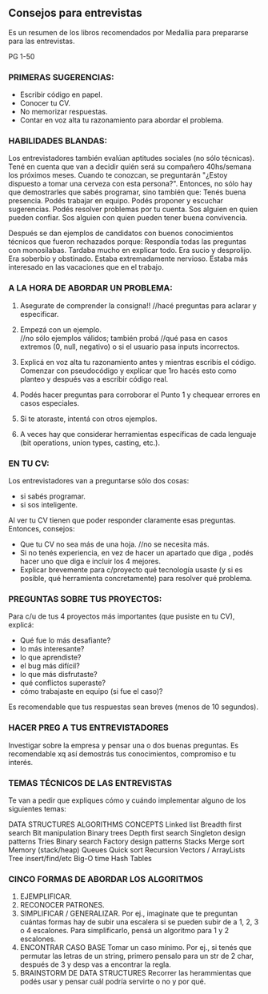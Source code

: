 ## Consejos para entrevistas ##


Es un resumen de los libros recomendados por Medallia para prepararse para las entrevistas. 


PG 1-50

### PRIMERAS SUGERENCIAS: 

- Escribir código en papel. 
- Conocer tu CV. 
- No memorizar respuestas. 
- Contar en voz alta tu razonamiento para abordar el problema. 


### HABILIDADES BLANDAS: 

  Los entrevistadores también evalúan aptitudes sociales (no sólo técnicas). 
Tené en cuenta que van a decidir quién será su compañero 40hs/semana los próximos meses. 
Cuando te conozcan, se preguntarán "¿Estoy dispuesto a tomar una cerveza con esta persona?". 
Entonces, no sólo hay que demostrarles que sabés programar, sino también que: 
	Tenés buena presencia. 
	Podés trabajar en equipo. 
	Podés proponer y escuchar sugerencias. 
	Podés resolver problemas por tu cuenta. 
	Sos alguien en quien pueden confiar. 
	Sos alguien con quien pueden tener buena convivencia. 

  Después se dan ejemplos de candidatos con buenos conocimientos técnicos que fueron rechazados porque: 
	Respondía todas las preguntas con monosílabas. 
	Tardaba mucho en explicar todo. 
	Era sucio y desprolijo. 
	Era soberbio y obstinado. 
	Estaba extremadamente nervioso. 
	Estaba más interesado en las vacaciones que en el trabajo. 


### A LA HORA DE ABORDAR UN PROBLEMA: 

1. Asegurate de comprender la consigna!!	//hacé preguntas para aclarar y especificar. 

2. Empezá con un ejemplo.  			
  //no sólo ejemplos válidos; también probá 
  //qué pasa en casos extremos (0, null, negativo) o si el usuario pasa inputs incorrectos. 

3. Explicá en voz alta tu razonamiento antes y mientras escribís el código. 
   Comenzar con pseudocódigo y explicar que 1ro hacés esto como planteo y después 
 vas a escribir código real.

4. Podés hacer preguntas para corroborar el Punto 1 y chequear errores en casos especiales. 
5. Si te atoraste, intentá con otros ejemplos. 
6. A veces hay que considerar herramientas específicas de cada lenguaje (bit operations, union types, casting, etc.). 


### EN TU CV: 

  Los entrevistadores van a preguntarse sólo dos cosas: 
  - si sabés programar. 
  - si sos inteligente. 
  
  Al ver tu CV tienen que poder responder claramente esas preguntas. Entonces, consejos:

 - Que tu CV no sea más de una hoja. 	//no se necesita más. 
 - Si no tenés experiencia, en vez de hacer un apartado que diga <experiencia>, podés hacer uno que diga <proyectos> e incluir los 4 mejores. 
 - Explicar brevemente para c/proyecto qué tecnología usaste (y si es posible, qué herramienta concretamente) para resolver qué problema. 


### PREGUNTAS SOBRE TUS PROYECTOS: 

Para c/u de tus 4 proyectos más importantes (que pusiste en tu CV), explicá: 

- Qué fue lo más desafiante? 
- lo más interesante? 
- lo que aprendiste? 
- el bug más difícil? 
- lo que más disfrutaste?
- qué conflictos superaste? 
- cómo trabajaste en equipo (si fue el caso)? 

Es recomendable que tus respuestas sean breves (menos de 10 segundos). 


### HACER PREG A TUS ENTREVISTADORES

  Investigar sobre la empresa y pensar una o dos buenas preguntas. 
  Es recomendable xq así demostrás tus conocimientos, compromiso e tu interés. 


### TEMAS TÉCNICOS DE LAS ENTREVISTAS

  Te van a pedir que expliques cómo y cuándo implementar alguno de los siguientes temas: 

DATA STRUCTURES		ALGORITHMS		CONCEPTS
Linked list		Breadth first search	Bit manipulation
Binary trees		Depth first search	Singleton design patterns
Tries 			Binary search		Factory design patterns
Stacks			Merge sort		Memory (stack/heap)
Queues 			Quick sort		Recursion
Vectors / ArrayLists 	Tree insert/find/etc	Big-O time
Hash Tables


### CINCO FORMAS DE ABORDAR LOS ALGORITMOS

1. EJEMPLIFICAR. 
2. RECONOCER PATRONES. 
3. SIMPLIFICAR / GENERALIZAR. 
   Por ej., imaginate que te preguntan cuántas formas hay de subir una escalera si se pueden 
 subir de a 1, 2, 3 o 4 escalones. Para simplificarlo, pensá un algoritmo para 1 y 2 escalones. 
4. ENCONTRAR CASO BASE
   Tomar un caso mínimo. Por ej., si tenés que permutar las letras de un string, 
 primero pensalo para un str de 2 char, después de 3 y desp vas a encontrar la regla. 
5. BRAINSTORM DE DATA STRUCTURES
   Recorrer las herammientas que podés usar y pensar cuál podría servirte o no y por qué. 
